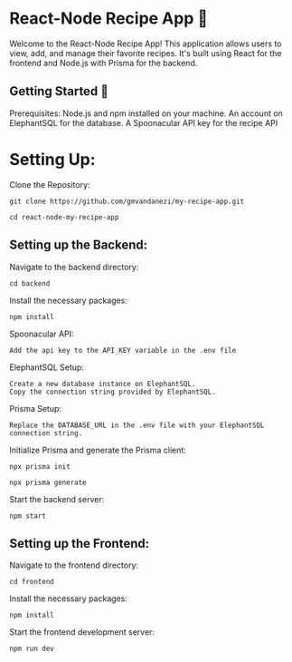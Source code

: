 # React-Node Recipe App 🍲
Welcome to the React-Node Recipe App! This application allows users to view, add, and manage their favorite recipes. It's built using React for the frontend and Node.js with Prisma for the backend.

## Getting Started 🚀

Prerequisites:
Node.js and npm installed on your machine.
An account on ElephantSQL for the database.
A Spoonacular API key for the recipe API

# Setting Up:

Clone the Repository:
```
git clone https://github.com/gmvandanezi/my-recipe-app.git
```
```
cd react-node-my-recipe-app
```

## Setting up the Backend:

Navigate to the backend directory:
```
cd backend
```

Install the necessary packages:
```
npm install
```

Spoonacular API:
```
Add the api key to the API_KEY variable in the .env file
```

ElephantSQL Setup:
```
Create a new database instance on ElephantSQL.
Copy the connection string provided by ElephantSQL.
```

Prisma Setup:
```
Replace the DATABASE_URL in the .env file with your ElephantSQL connection string.
```

Initialize Prisma and generate the Prisma client:
```
npx prisma init
```
```
npx prisma generate
```

Start the backend server:
```
npm start
```

## Setting up the Frontend:

Navigate to the frontend directory:
```
cd frontend
```

Install the necessary packages:
```
npm install
```

Start the frontend development server:
```
npm run dev
```

